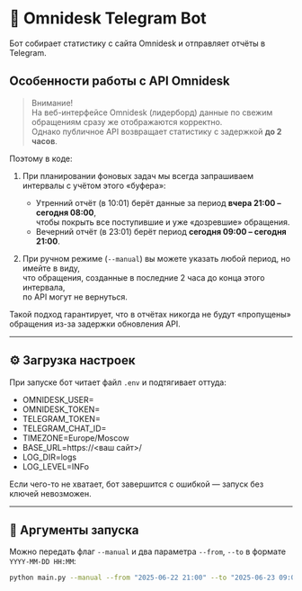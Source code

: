 # 🤖 Omnidesk Telegram Bot

Бот собирает статистику с сайта Omnidesk и отправляет отчёты в Telegram.

## Особенности работы с API Omnidesk

> Внимание!  
> На веб-интерфейсе Omnidesk (лидерборд) данные по свежим обращениям сразу же отображаются корректно.  
> Однако публичное API возвращает статистику с задержкой **до 2 часов**.

Поэтому в коде:
1. При планировании фоновых задач мы всегда запрашиваем интервалы с учётом этого «буфера»:  
   - Утренний отчёт (в 10:01) берёт данные за период **вчера 21:00 – сегодня 08:00**,  
     чтобы покрыть все поступившие и уже «дозревшие» обращения.  
   - Вечерний отчёт (в 23:01) берёт период **сегодня 09:00 – сегодня 21:00**.

2. При ручном режиме (`--manual`) вы можете указать любой период, но имейте в виду,  
   что обращения, созданные в последние 2 часа до конца этого интервала,  
   по API могут не вернуться.

Такой подход гарантирует, что в отчётах никогда не будут «пропущены» обращения из-за задержки обновления API.

---

## ⚙️ Загрузка настроек

При запуске бот читает файл `.env` и подтягивает оттуда:

- OMNIDESK_USER=
- OMNIDESK_TOKEN=
- TELEGRAM_TOKEN=
- TELEGRAM_CHAT_ID=
- TIMEZONE=Europe/Moscow
- BASE_URL=https://<ваш сайт>/
- LOG_DIR=logs
- LOG_LEVEL=INFo

Если чего-то не хватает, бот завершится с ошибкой — запуск без ключей невозможен.

---

## 🚀 Аргументы запуска

Можно передать флаг `--manual` и два параметра `--from`, `--to` в формате `YYYY-MM-DD HH:MM`:

```bash
python main.py --manual --from "2025-06-22 21:00" --to "2025-06-23 09:00"
